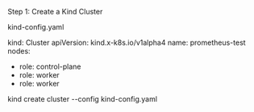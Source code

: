 Step 1: Create a Kind Cluster

kind-config.yaml

kind: Cluster
apiVersion: kind.x-k8s.io/v1alpha4
name: prometheus-test
nodes:
  - role: control-plane
  - role: worker
  - role: worker

  kind create cluster --config kind-config.yaml